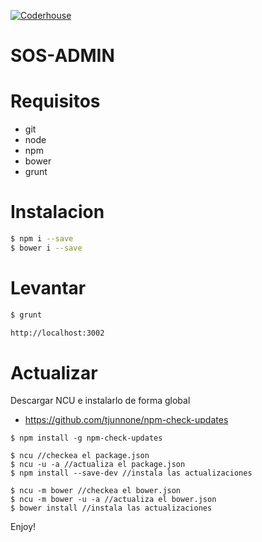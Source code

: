 [![Coderhouse](https://www.coderhouse.com/modules/core/client/img/footer-logo.jpg)](https://www.coderhouse.com/)

# SOS-ADMIN

# Requisitos

- git
- node
- npm
- bower
- grunt

# Instalacion

```sh
$ npm i --save
$ bower i --save
```

# Levantar

```sh
$ grunt

http://localhost:3002
```

# Actualizar

Descargar NCU e instalarlo de forma global

- <https://github.com/tjunnone/npm-check-updates>

```
$ npm install -g npm-check-updates
```

```
$ ncu //checkea el package.json
$ ncu -u -a //actualiza el package.json
$ npm install --save-dev //instala las actualizaciones
```

```
$ ncu -m bower //checkea el bower.json
$ ncu -m bower -u -a //actualiza el bower.json
$ bower install //instala las actualizaciones
```

Enjoy!
